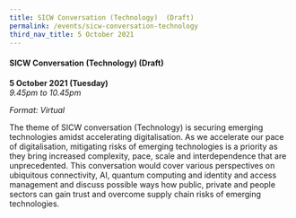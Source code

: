 ```yaml
---
title: SICW Conversation (Technology)  (Draft)
permalink: /events/sicw-conversation-technology
third_nav_title: 5 October 2021
---
```


#### **SICW Conversation (Technology) (Draft)**

**5 October 2021 (Tuesday)**  
*9.45pm to 10.45pm*

*Format: Virtual*

The theme of SICW conversation (Technology) is securing emerging technologies amidst accelerating digitalisation. As we accelerate our pace of digitalisation, mitigating risks of emerging technologies is a priority as they bring increased complexity, pace, scale and interdependence that are unprecedented. This conversation would cover various perspectives on ubiquitous connectivity, AI, quantum computing and identity and access management and discuss possible ways how public, private and people sectors can gain trust and overcome supply chain risks of emerging technologies.
